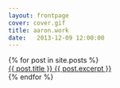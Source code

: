 ```yaml
---
layout: frontpage
cover: cover.gif
title: aaron.work
date:   2013-12-09 12:00:00
---
```


<div class="grid">
{% for post in site.posts %}
<div class="{{ post.gridclass }} grid-item">
    <a href="{{ post.url }}">
        <div class="box">
            <span class="title">
                {{ post.title }}
            </span>
            <span class="content">
                {{ post.excerpt }}
            </span>
        </div>
    </a>
</div>
{% endfor %}
</div>